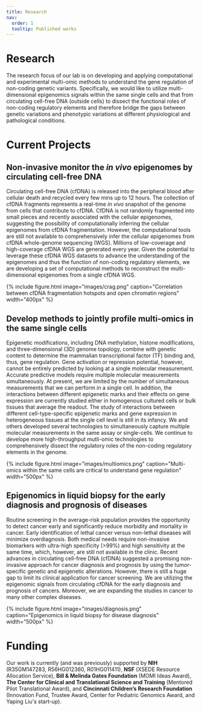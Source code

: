 ```yaml
---
title: Research
nav:
  order: 1
  tooltip: Published works
---
```


# <i class="fas fa-microscope"></i>Research

The research focus of our lab is on developing and applying computational and experimental multi-omic methods to understand the gene regulation of non-coding genetic variants. Specifically, we would like to utilize multi-dimensional epigenomics signals within the same single cells and that from circulating cell-free DNA (outside cells) to dissect the functional roles of non-coding regulatory elements and therefore bridge the gaps between genetic variations and phenotypic variations at different physiological and pathological conditions.

# <i class="fas fa-microscope"></i>Current Projects

## Non-invasive monitor the <em>in vivo</em> epigenomes by circulating cell-free DNA
Circulating cell-free DNA (cfDNA) is released into the peripheral blood after cellular death and recycled every few mins up to 12 hours. The collection of cfDNA fragments represents a real-time <em>in vivo</em> snapshot of the genome from cells that contribute to cfDNA. CfDNA is not randomly fragmented into small pieces and recently associated with the cellular epigenomes, suggesting the possibility of computationally inferring the cellular epigenomes from cfDNA fragmentation. However, the computational tools are still not available to comprehensively infer the cellular epigenomes from cfDNA whole-genome sequencing (WGS). Millions of low-coverage and high-coverage cfDNA WGS are generated every year. Given the potential to leverage these cfDNA WGS datasets to advance the understanding of the epigenomes and thus the function of non-coding regulatory elements, we are developing a set of computational methods to reconstruct the multi-dimensional epigenomes from a single cfDNA WGS.


{%
  include figure.html
  image="images/crag.png"
  caption="Correlation between cfDNA fragmentation hotspots and open chromatin regions"
  width="400px"
%}

## Develop methods to jointly profile multi-omics in the same single cells
Epigenetic modifications, including DNA methylation, histone modifications, and three-dimensional (3D) genome topology, combine with genetic content to determine the mammalian transcriptional factor (TF) binding and, thus, gene regulation. Gene activation or repression potential, however, cannot be entirely predicted by looking at a single molecular measurement. Accurate predictive models require multiple molecular measurements simultaneously. At present, we are limited by the number of simultaneous measurements that we can perform in a single cell. In addition, the interactions between different epigenetic marks and their effects on gene expression are currently studied either in homogenous cultured cells or bulk tissues that average the readout. The study of interactions between different cell-type-specific epigenetic marks and gene expression in heterogeneous tissues at the single cell level is still in its infancy. We and others developed several technologies to simultaneously capture multiple molecular measurements in the same assay or single-cells. We continue to develope more high-throughput mutli-omic technologies to comprehensively dissect the regulatory roles of the non-coding regulatory elements in the genome.


{%
  include figure.html
  image="images/multiomics.png"
  caption="Multi-omics within the same cells are critical to understand gene regulation"
  width="500px"
%}

## Epigenomics in liquid biopsy for the early diagnosis and prognosis of diseases
Routine screening in the average-risk population provides the opportunity to detect cancer early and significantly reduce morbidity and mortality in cancer. Early identification of lethal cancer versus non-lethal diseases will minimize overdiagnosis. Both medical needs require non-invasive biomarkers with ultra-high specificity (>99%) and high sensitivity at the same time, which, however, are still not available in the clinic. Recent advances in circulating cell-free DNA (cfDNA) suggested a promising non-invasive approach for cancer diagnosis and prognosis by using the tumor-specific genetic and epigenetic alterations. However, there is still a huge gap to limit its clinical application for cancer screening. We are utilizing the epigenomic signals from circulating cfDNA for the early diagnosis and prognosis of cancers. Moreover, we are expanding the studies in cancer to many other complex diseases.


{%
  include figure.html
  image="images/diagnosis.png"
  caption="Epigenomics in liquid biopsy for disease diagnosis"
  width="500px"
%}


# Funding

Our work is currently (and was previously) supported by **NIH** (R35GM147283, R56HG012360, R01HG011411), **NSF** (XSEDE Resource Allocation Service), **Bill & Melinda Gates Foundation** (MOMI Ideas Award), **The Center for Clinical and Translational Science and Training** (Mentored Pilot Translational Award), and **Cincinnati Children’s Research Foundation** (Innovation Fund, Trustee Award, Center for Pediatric Genomics Award, and Yaping Liu's start-up).
